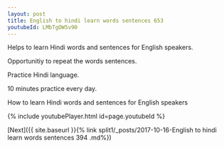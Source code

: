 ```yaml
---
layout: post
title: English to hindi learn words sentences 653 
youtubeId: LMbTgOW5v90
---
```

 
 
Helps to learn Hindi words and sentences for English speakers.

Opportunitiy to repeat the words sentences. 

Practice Hindi language. 
 
10 minutes practice every day. 
 
How to learn Hindi words and sentences for English speakers 
 
{% include youtubePlayer.html id=page.youtubeId %}
 
 
[Next]({{ site.baseurl }}{% link  split1/_posts/2017-10-16-English to hindi learn words sentences 394 .md%})
 
